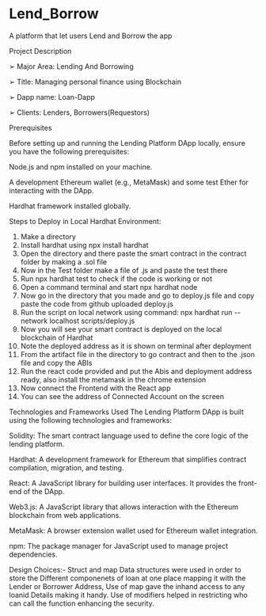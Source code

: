 # Lend_Borrow
A platform that let users Lend and Borrow the app

Project Description


➢ Major Area: Lending And Borrowing

➢ Title: Managing personal finance using Blockchain

➢ Dapp name: Loan-Dapp

➢ Clients: Lenders, Borrowers(Requestors)


Prerequisites

Before setting up and running the Lending Platform DApp locally, ensure you have the following prerequisites:

Node.js and npm installed on your machine.            

A development Ethereum wallet (e.g., MetaMask) and some test Ether for interacting with the DApp.

Hardhat framework installed globally.

Steps to Deploy in Local Hardhat Environment:
1. Make a directory
2. Install hardhat using npx install hardhat
3. Open the directory and there paste the smart contract in the contract folder by making a
.sol file
4. Now in the Test folder make a file of .js and paste the test there
5. Run npx hardhat test to check if the code is working or not
6. Open a command terminal and start npx hardhat node
7. Now go in the directory that you made and go to deploy.js file and copy paste the code 
from github uploaded deploy.js
8. Run the script on local network using command:
npx hardhat run --network localhost scripts/deploy.js
9. Now you will see your smart contract is deployed on the local blockchain of Hardhat
10. Note the deployed address as it is shown on terminal after deployment
11. From the artifact file in the directory to go contract and then to the .json file and copy the 
ABIs
12. Run the react code provided and put the Abis and deployment address ready, also install 
the metamask in the chrome extension
13. Now connect the Frontend with the React app
14. You can see the address of Connected Account on the screen


Technologies and Frameworks Used
The Lending Platform DApp is built using the following technologies and frameworks:

Solidity: The smart contract language used to define the core logic of the lending platform.

Hardhat: A development framework for Ethereum that simplifies contract compilation, migration, and testing.

React: A JavaScript library for building user interfaces. It provides the front-end of the DApp.

Web3.js: A JavaScript library that allows interaction with the Ethereum blockchain from web applications.

MetaMask: A browser extension wallet used for Ethereum wallet integration.

npm: The package manager for JavaScript used to manage project dependencies.

Design Choices:-
Struct and map Data structures were used in order to store the Different componenets of loan at one place mapping it with the Lender or Borrower Address, Use of map gave the inhand access to any loanid Details making it handy. Use of modifiers helped in restricting who can call the function enhancing the security.
